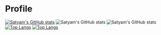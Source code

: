 # Profile

[![Satyam's GitHub stats](https://github-readme-stats.vercel.app/api?username=satyamsingh07)](https://github.com/satyamsingh07/github-readme-stats)
![Satyam's GitHub stats](https://github-readme-stats.vercel.app/api?username=satyamsingh07&count_private=true)
![Satyam's GitHub stats](https://github-readme-stats.vercel.app/api?username=satyamsingh07&show_icons=true)
[![Top Langs](https://github-readme-stats.vercel.app/api/top-langs/?username=satyamsingh07)](https://github.com/satyamsingh07/github-readme-stats)
[![Top Langs](https://github-readme-stats.vercel.app/api/top-langs/?username=satyamsingh07&langs_count=8)](https://github.com/satyamsingh07/github-readme-stats)

